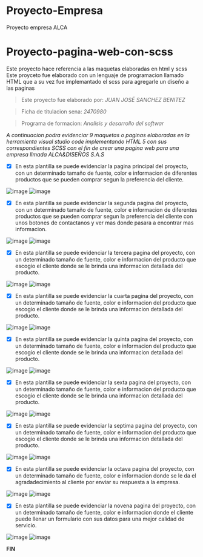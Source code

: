 # Proyecto-Empresa
Proyecto empresa ALCA 

# Proyecto-pagina-web-con-scss
Este proyecto hace referencia a las maquetas elaboradas en html y scss 
Este proyceto fue elaborado con un lenguaje de programacion llamado HTML que a su vez fue implemantado el scss para agregarle un diseño a las paginas

>Este proyecto fue elaborado por: *JUAN JOSÉ SANCHEZ BENITEZ*

>Ficha de titulacion sena: *2470980*

>Programa de formacion: *Analisis y desarrollo del softwar*

*A continuacion podra evidenciar 9 maquetas o paginas elaboradas en la herramienta visual studio code implementando HTML 5 con sus correspondientes SCSS con el fin de crear una pagina web para una empresa llmada ALCA&DISEÑOS S.A.S*
- [x] En esta plantilla se puede evidenciar la pagina principal del proyecto, con un determinado tamaño de fuente, color e informacion de diferentes productos que se pueden comprar segun la preferencia del cliente.

![image](https://user-images.githubusercontent.com/101723518/165839496-d5d25b60-b138-4877-98a7-fcc95130bf7b.png)
![image](https://user-images.githubusercontent.com/101723518/165839683-5e2d6bc6-c533-4329-90a1-7ced747be52d.png) 
- [x] En esta plantilla se puede evidenciar la segunda pagina del proyecto, con un determinado tamaño de fuente, color e informacion de diferentes productos que se pueden comprar segun la preferencia del cliente con unos botones de contactanos y ver mas donde pasara a encontrar mas informacion.

![image](https://user-images.githubusercontent.com/101723518/165840530-8397650c-942f-416a-9cec-73e7e2233492.png)
![image](https://user-images.githubusercontent.com/101723518/165840651-7717031c-0769-4071-9698-e968821b9963.png)
- [x] En esta plantilla se puede evidenciar la tercera pagina del proyecto, con un determinado tamaño de fuente, color e informacion del producto que escogio el cliente donde se le brinda una informacion detallada del producto.

![image](https://user-images.githubusercontent.com/101723518/165841563-afe8cc2a-1073-47ed-96e5-727abf5350a2.png)
![image](https://user-images.githubusercontent.com/101723518/165841634-d5398cd1-90bd-451c-bd6e-86ca82523bc5.png)
- [x] En esta plantilla se puede evidenciar la cuarta pagina del proyecto, con un determinado tamaño de fuente, color e informacion del producto que escogio el cliente donde se le brinda una informacion detallada del producto.

![image](https://user-images.githubusercontent.com/101723518/165842071-414b9c6b-f610-466c-9dbf-684f775ef1ad.png)
![image](https://user-images.githubusercontent.com/101723518/165842105-ae00bed3-7810-4938-8cdc-0ff9e8115f34.png)
- [x] En esta plantilla se puede evidenciar la quinta pagina del proyecto, con un determinado tamaño de fuente, color e informacion del producto que escogio el cliente donde se le brinda una informacion detallada del producto.

![image](https://user-images.githubusercontent.com/101723518/165842748-6a645064-6340-4ed2-a168-c11c360a8668.png)
![image](https://user-images.githubusercontent.com/101723518/165842776-47b2782e-ee23-4cbe-9d40-d671c759602a.png)
- [x] En esta plantilla se puede evidenciar la sexta pagina del proyecto, con un determinado tamaño de fuente, color e informacion del producto que escogio el cliente donde se le brinda una informacion detallada del producto.

![image](https://user-images.githubusercontent.com/101723518/165842920-2e133de6-9217-46d1-9eb7-da898453fe1b.png)
![image](https://user-images.githubusercontent.com/101723518/165842982-1d713df5-c4da-4b00-bc5b-03663b75cb30.png)
- [x] En esta plantilla se puede evidenciar la septima pagina del proyecto, con un determinado tamaño de fuente, color e informacion del producto que escogio el cliente donde se le brinda una informacion detallada del producto.

![image](https://user-images.githubusercontent.com/101723518/165843112-d77da18f-39f0-4809-be6c-a0eecfaefb6b.png)
![image](https://user-images.githubusercontent.com/101723518/165843526-01ae7c91-3a33-4c19-ac40-30712950d0f7.png)
- [x] En esta plantilla se puede evidenciar la octava pagina del proyecto, con un determinado tamaño de fuente, color e informacion donde se le da el agradadecimiento al cliente por enviar su respuesta a la empresa.

![image](https://user-images.githubusercontent.com/101723518/165843831-8dc95ecc-0ddf-4e04-ac49-a1201d265ac8.png)
![image](https://user-images.githubusercontent.com/101723518/165843874-8c89509e-b5af-4085-b3bc-66a08ce1edd7.png)
- [x] En esta plantilla se puede evidenciar la novena pagina del proyecto, con un determinado tamaño de fuente, color e informacion donde el cliente puede llenar un formulario con sus datos para una mejor calidad de servicio.

![image](https://user-images.githubusercontent.com/101723518/165844038-4c6f9b55-7a67-43c3-8ae0-bbf66e0b1d68.png)
![image](https://user-images.githubusercontent.com/101723518/165844114-4cc281bd-48a7-4ef4-8bfd-114bcdef9111.png)

**FIN**
